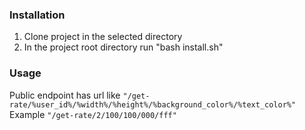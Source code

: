 <h3>Installation</h3>

1. Clone project in the selected directory
2. In the project root directory run "bash install.sh"

<h3>Usage</h3>

Public endpoint has url like <code>"/get-rate/%user_id%/%width%/%height%/%background_color%/%text_color%"</code> <br>
Example <code>"/get-rate/2/100/100/000/fff"<code>
